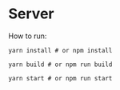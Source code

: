 # Server

How to run:

```shell
yarn install # or npm install

yarn build # or npm run build

yarn start # or npm run start
```
